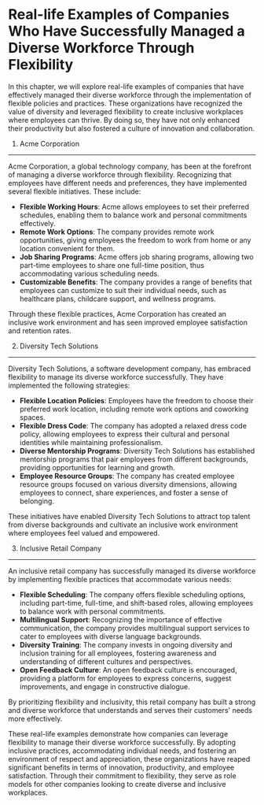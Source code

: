 Real-life Examples of Companies Who Have Successfully Managed a Diverse Workforce Through Flexibility
================================================================================================================

In this chapter, we will explore real-life examples of companies that have effectively managed their diverse workforce through the implementation of flexible policies and practices. These organizations have recognized the value of diversity and leveraged flexibility to create inclusive workplaces where employees can thrive. By doing so, they have not only enhanced their productivity but also fostered a culture of innovation and collaboration.

1. Acme Corporation
-------------------

Acme Corporation, a global technology company, has been at the forefront of managing a diverse workforce through flexibility. Recognizing that employees have different needs and preferences, they have implemented several flexible initiatives. These include:

* **Flexible Working Hours**: Acme allows employees to set their preferred schedules, enabling them to balance work and personal commitments effectively.
* **Remote Work Options**: The company provides remote work opportunities, giving employees the freedom to work from home or any location convenient for them.
* **Job Sharing Programs**: Acme offers job sharing programs, allowing two part-time employees to share one full-time position, thus accommodating various scheduling needs.
* **Customizable Benefits**: The company provides a range of benefits that employees can customize to suit their individual needs, such as healthcare plans, childcare support, and wellness programs.

Through these flexible practices, Acme Corporation has created an inclusive work environment and has seen improved employee satisfaction and retention rates.

2. Diversity Tech Solutions
---------------------------

Diversity Tech Solutions, a software development company, has embraced flexibility to manage its diverse workforce successfully. They have implemented the following strategies:

* **Flexible Location Policies**: Employees have the freedom to choose their preferred work location, including remote work options and coworking spaces.
* **Flexible Dress Code**: The company has adopted a relaxed dress code policy, allowing employees to express their cultural and personal identities while maintaining professionalism.
* **Diverse Mentorship Programs**: Diversity Tech Solutions has established mentorship programs that pair employees from different backgrounds, providing opportunities for learning and growth.
* **Employee Resource Groups**: The company has created employee resource groups focused on various diversity dimensions, allowing employees to connect, share experiences, and foster a sense of belonging.

These initiatives have enabled Diversity Tech Solutions to attract top talent from diverse backgrounds and cultivate an inclusive work environment where employees feel valued and empowered.

3. Inclusive Retail Company
---------------------------

An inclusive retail company has successfully managed its diverse workforce by implementing flexible practices that accommodate various needs:

* **Flexible Scheduling**: The company offers flexible scheduling options, including part-time, full-time, and shift-based roles, allowing employees to balance work with personal commitments.
* **Multilingual Support**: Recognizing the importance of effective communication, the company provides multilingual support services to cater to employees with diverse language backgrounds.
* **Diversity Training**: The company invests in ongoing diversity and inclusion training for all employees, fostering awareness and understanding of different cultures and perspectives.
* **Open Feedback Culture**: An open feedback culture is encouraged, providing a platform for employees to express concerns, suggest improvements, and engage in constructive dialogue.

By prioritizing flexibility and inclusivity, this retail company has built a strong and diverse workforce that understands and serves their customers' needs more effectively.

These real-life examples demonstrate how companies can leverage flexibility to manage their diverse workforce successfully. By adopting inclusive practices, accommodating individual needs, and fostering an environment of respect and appreciation, these organizations have reaped significant benefits in terms of innovation, productivity, and employee satisfaction. Through their commitment to flexibility, they serve as role models for other companies looking to create diverse and inclusive workplaces.
